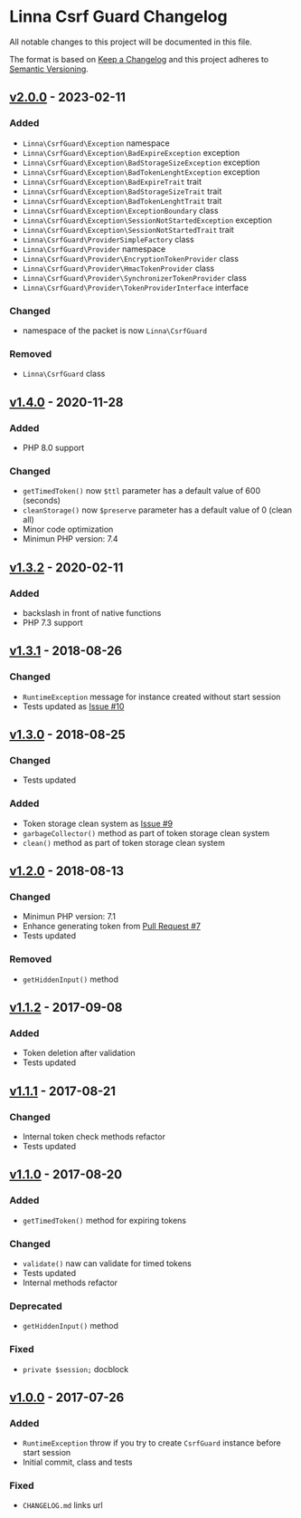 
# Linna Csrf Guard Changelog

All notable changes to this project will be documented in this file.

The format is based on [Keep a Changelog](http://keepachangelog.com/) 
and this project adheres to [Semantic Versioning](http://semver.org/).

## [v2.0.0](https://github.com/linna/csrf-guard/compare/v1.4.0...b2.0.0) - 2023-02-11

### Added
* `Linna\CsrfGuard\Exception` namespace
* `Linna\CsrfGuard\Exception\BadExpireException` exception
* `Linna\CsrfGuard\Exception\BadStorageSizeException` exception
* `Linna\CsrfGuard\Exception\BadTokenLenghtException` exception
* `Linna\CsrfGuard\Exception\BadExpireTrait` trait
* `Linna\CsrfGuard\Exception\BadStorageSizeTrait` trait
* `Linna\CsrfGuard\Exception\BadTokenLenghtTrait` trait
* `Linna\CsrfGuard\Exception\ExceptionBoundary` class
* `Linna\CsrfGuard\Exception\SessionNotStartedException` exception
* `Linna\CsrfGuard\Exception\SessionNotStartedTrait` trait
* `Linna\CsrfGuard\ProviderSimpleFactory` class
* `Linna\CsrfGuard\Provider` namespace
* `Linna\CsrfGuard\Provider\EncryptionTokenProvider` class
* `Linna\CsrfGuard\Provider\HmacTokenProvider` class
* `Linna\CsrfGuard\Provider\SynchronizerTokenProvider` class
* `Linna\CsrfGuard\Provider\TokenProviderInterface` interface

### Changed
* namespace of the packet is now `Linna\CsrfGuard`

### Removed
* `Linna\CsrfGuard` class


## [v1.4.0](https://github.com/linna/csrf-guard/compare/v1.3.2...v1.4.0) - 2020-11-28

### Added
* PHP 8.0 support

### Changed
* `getTimedToken()` now `$ttl` parameter has a default value of 600 (seconds)
* `cleanStorage()` now `$preserve` parameter has a default value of 0 (clean all)
* Minor code optimization
* Minimun PHP version: 7.4

## [v1.3.2](https://github.com/linna/csrf-guard/compare/v1.3.1...v1.3.2) - 2020-02-11

### Added
* backslash in front of native functions
* PHP 7.3 support

## [v1.3.1](https://github.com/linna/csrf-guard/compare/v1.3.0...v1.3.1) - 2018-08-26

### Changed
* `RuntimeException` message for instance created without start session
* Tests updated as [Issue #10](https://github.com/linna/csrf-guard/issues/10)

## [v1.3.0](https://github.com/linna/csrf-guard/compare/v1.2.0...v1.3.0) - 2018-08-25

### Changed
* Tests updated

### Added
* Token storage clean system as [Issue #9](https://github.com/linna/csrf-guard/issues/9)
* `garbageCollector()` method as part of token storage clean system
* `clean()` method as part of token storage clean system

## [v1.2.0](https://github.com/linna/csrf-guard/compare/v1.1.2...v1.2.0) - 2018-08-13

### Changed
* Minimun PHP version: 7.1
* Enhance generating token from [Pull Request #7](https://github.com/linna/csrf-guard/pull/7)
* Tests updated

### Removed
* `getHiddenInput()` method

## [v1.1.2](https://github.com/linna/csrf-guard/compare/v1.1.1...v1.1.2) - 2017-09-08

### Added
* Token deletion after validation
* Tests updated

## [v1.1.1](https://github.com/linna/csrf-guard/compare/v1.1.0...v1.1.1) - 2017-08-21

### Changed
* Internal token check methods refactor
* Tests updated

## [v1.1.0](https://github.com/linna/csrf-guard/compare/v1.0.0...v1.1.0) - 2017-08-20

### Added
* `getTimedToken()` method for expiring tokens

### Changed
* `validate()` naw can validate for timed tokens
* Tests updated
* Internal methods refactor

### Deprecated
* `getHiddenInput()` method

### Fixed
* `private $session;` docblock

## [v1.0.0](https://github.com/linna/csrf-guard/compare/v1.0.0...master) - 2017-07-26

### Added
* `RuntimeException` throw if you try to create `CsrfGuard` instance before start session
* Initial commit, class and tests

### Fixed
* `CHANGELOG.md` links url
